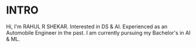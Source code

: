 # INTRO

Hi, I'm RAHUL R SHEKAR.
Interested in DS & AI.
Experienced as an Automobile Engineer in the past.
I am currently pursuing my Bachelor's in AI & ML.
